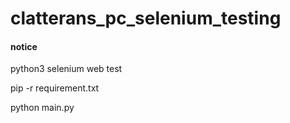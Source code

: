 # clatterans_pc_selenium_testing

#### notice
python3 selenium web test

pip -r requirement.txt

python main.py




